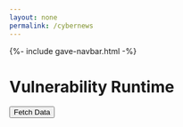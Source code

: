 ```yaml
---
layout: none
permalink: /cybernews
---
```


{%- include gave-navbar.html -%}

# Vulnerability Runtime
<button id="fetchButton">Fetch Data</button>
<div id="result"></div>



<script>
    document.getElementById('fetchButton').addEventListener('click', function() {
        const baseURL = "https://gave.stu.nighthawkcodingsociety.com/api/vulnerability/software";
        const course = "ubu20"; // Replace with the actual course value
        const url = `${baseURL}/${course}`;
        fetch(url, {
            method: 'GET',
            headers: {
                'Content-Type': 'application/json',
            },
        })
        .then(response => {
            if (!response.ok) {
                throw new Error('Network response was not ok');
            }
            return response.json();
        })
        .then(data => {
            // Create a table
            let table = "<table border='1'><tr><th>ID</th><th>Title</th><th>Severity</th><th>Description</th><th>IA Controls</th><th>Rule ID</th><th>Fix ID</th><th>Fix Text</th><th>Check ID</th><th>Check Text</th></tr>";
            
            // Insert data into the table
            data.forEach(item => {
                table += `<tr>
                    <td>${item.id}</td>
                    <td>${item.title}</td>
                    <td>${item.severity}</td>
                    <td>${item.description}</td>
                    <td>${item.iacontrols}</td>
                    <td>${item.ruleID}</td>
                    <td>${item.fixid}</td>
                    <td>${item.fixtext}</td>
                    <td>${item.checkid}</td>
                    <td>${item.checktext}</td>
                </tr>`;
            });

            table += "</table>";

            // Display the table
            document.getElementById('result').innerHTML = table;
        })
        .catch(error => {
            console.error('There has been a problem with your fetch operation:', error);
            document.getElementById('result').textContent = 'Error: ' + error.message;
        });
    });
</script>








